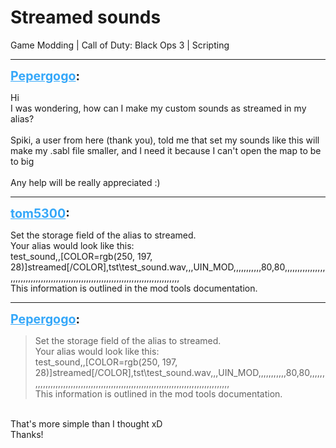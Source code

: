 # Streamed sounds
Game Modding | Call of Duty: Black Ops 3 | Scripting

---
<strong style="font-size: 1.4em;"><span style="text-decoration: underline;text-decoration-color: #34a7f9;"><span style="color:#34a7f9;">Pepergogo</span></span>:</strong>

<p>Hi<br />I was wondering, how can I make my custom sounds as streamed in my alias?<br /><br />Spiki, a user from here (thank you), told me that set my sounds like this will make my .sabl file smaller, and I need it because I can&#39;t open the map to be to big<br /><br />Any help will be really appreciated :)</p>

---
<strong style="font-size: 1.4em;"><span style="text-decoration: underline;text-decoration-color: #34a7f9;"><span style="color:#34a7f9;">tom5300</span></span>:</strong>

<p>Set the storage field of the alias to streamed.<br />Your alias would look like this:<br />test_sound,,[COLOR=rgb(250, 197, 28)]streamed[/COLOR],tst\test_sound.wav,,,UIN_MOD,,,,,,,,,,,80,80,,,,,,,,,,,,,,,,,,,,,,,,,,,,,,,,,,,,,,,,,,,,,,,,,,,,,,,,,,,,,,,,,,,,,,,,,,,,,,,,,,,<br />This information is outlined in the mod tools documentation.</p>

---
<strong style="font-size: 1.4em;"><span style="text-decoration: underline;text-decoration-color: #34a7f9;"><span style="color:#34a7f9;">Pepergogo</span></span>:</strong>

<p><blockquote>Set the storage field of the alias to streamed.<br />Your alias would look like this:<br />test_sound,,[COLOR=rgb(250, 197, 28)]streamed[/COLOR],tst\test_sound.wav,,,UIN_MOD,,,,,,,,,,,80,80,,,,,,,,,,,,,,,,,,,,,,,,,,,,,,,,,,,,,,,,,,,,,,,,,,,,,,,,,,,,,,,,,,,,,,,,,,,,,,,,,,,<br />This information is outlined in the mod tools documentation.<br /></blockquote><br />That&#39;s more simple than I thought xD<br />Thanks!</p>
